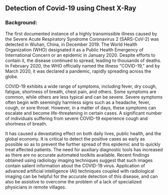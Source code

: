 ## Detection of Covid-19 using Chest X-Ray

### Background: 

The first documented instance of a highly transmissible illness caused by the Severe Acute Respiratory Syndrome Coronavirus 2 (SARS-CoV-2) was detected in Wuhan, China, in December 2019. The World Health Organization (WHO) designated it as a Public Health Emergency of International Concern or an epidemic in January 2020. Despite efforts to contain it, the disease continued to spread, leading to thousands of deaths. In February 2020, the WHO officially named the illness "COVID-19," and by March 2020, it was declared a pandemic, rapidly spreading across the globe.

COVID-19 exhibits a wide range of symptoms, including fever, dry cough, fatigue, shortness of breath, chest pain, and others. Some symptoms are common, while others are less typical and can be severe. Severe symptoms often begin with seemingly harmless signs such as a headache, fever, cough, or sore throat. However, in a matter of days, these symptoms can escalate and become life-threatening in certain cases. A significant number of individuals suffering from severe COVID-19 experience cough and shortness of breath.

It has caused a devastating effect on both daily lives, public health, and the global economy. It is critical to detect the positive cases as early as possible so as to prevent the further spread of this epidemic and to quickly treat affected patients. The need for auxiliary diagnostic tools has increased as there are no accurate automated toolkits available. Recent findings obtained using radiology imaging techniques suggest that such images contain salient information about the COVID-19 virus. Application of advanced artificial intelligence (AI) techniques coupled with radiological imaging can be helpful for the accurate detection of this disease, and can also be assistive to overcome the problem of a lack of specialized physicians in remote villages.
